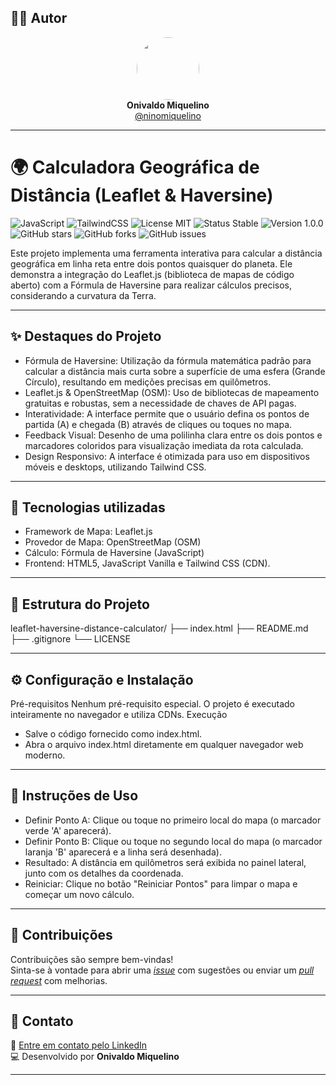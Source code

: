 ## 👨‍💻 Autor

<div align="center">
  <img src="https://avatars.githubusercontent.com/ninomiquelino" width="100" height="100" style="border-radius: 50%">
  <br>
  <strong>Onivaldo Miquelino</strong>
  <br>
  <a href="https://github.com/ninomiquelino">@ninomiquelino</a>
</div>

---

# 🌍 Calculadora Geográfica de Distância (Leaflet & Haversine)

![JavaScript](https://img.shields.io/badge/Frontend-JavaScript-F7DF1E?logo=javascript&logoColor=black)
![TailwindCSS](https://img.shields.io/badge/TailwindCSS-38B2AC?logo=tailwindcss&logoColor=white)
![License MIT](https://img.shields.io/badge/License-MIT-green)
![Status Stable](https://img.shields.io/badge/Status-Stable-success)
![Version 1.0.0](https://img.shields.io/badge/Version-1.0.0-blue)
![GitHub stars](https://img.shields.io/github/stars/NinoMiquelino/leaflet-haversine-distance-calculator?style=social)
![GitHub forks](https://img.shields.io/github/forks/NinoMiquelino/leaflet-haversine-distance-calculator?style=social)
![GitHub issues](https://img.shields.io/github/issues/NinoMiquelino/leaflet-haversine-distance-calculator)

Este projeto implementa uma ferramenta interativa para calcular a distância geográfica em linha reta entre dois pontos quaisquer do planeta. Ele demonstra a integração do Leaflet.js (biblioteca de mapas de código aberto) com a Fórmula de Haversine para realizar cálculos precisos, considerando a curvatura da Terra.

---

## ✨ Destaques do Projeto

 * Fórmula de Haversine: Utilização da fórmula matemática padrão para calcular a distância mais curta sobre a superfície de uma esfera (Grande Círculo), resultando em medições precisas em quilômetros.
 * Leaflet.js & OpenStreetMap (OSM): Uso de bibliotecas de mapeamento gratuitas e robustas, sem a necessidade de chaves de API pagas.
 * Interatividade: A interface permite que o usuário defina os pontos de partida (A) e chegada (B) através de cliques ou toques no mapa.
 * Feedback Visual: Desenho de uma polilinha clara entre os dois pontos e marcadores coloridos para visualização imediata da rota calculada.
 * Design Responsivo: A interface é otimizada para uso em dispositivos móveis e desktops, utilizando Tailwind CSS.

---

## 🧠 Tecnologias utilizadas

 * Framework de Mapa: Leaflet.js
 * Provedor de Mapa: OpenStreetMap (OSM)
 * Cálculo: Fórmula de Haversine (JavaScript)
 * Frontend: HTML5, JavaScript Vanilla e Tailwind CSS (CDN).

---

## 🧩 Estrutura do Projeto

leaflet-haversine-distance-calculator/
├── index.html
├── README.md
├── .gitignore
└── LICENSE

---

## ⚙️ Configuração e Instalação

Pré-requisitos
Nenhum pré-requisito especial. O projeto é executado inteiramente no navegador e utiliza CDNs.
Execução
 * Salve o código fornecido como index.html.
 * Abra o arquivo index.html diretamente em qualquer navegador web moderno.

---

## 📝 Instruções de Uso

 * Definir Ponto A: Clique ou toque no primeiro local do mapa (o marcador verde 'A' aparecerá).
 * Definir Ponto B: Clique ou toque no segundo local do mapa (o marcador laranja 'B' aparecerá e a linha será desenhada).
 * Resultado: A distância em quilômetros será exibida no painel lateral, junto com os detalhes da coordenada.
 * Reiniciar: Clique no botão "Reiniciar Pontos" para limpar o mapa e começar um novo cálculo.

---

## 🤝 Contribuições

Contribuições são sempre bem-vindas!  
Sinta-se à vontade para abrir uma [*issue*](https://github.com/NinoMiquelino/leaflet-haversine-distance-calculator/issues) com sugestões ou enviar um [*pull request*](https://github.com/NinoMiquelino/leaflet-haversine-distance-calculator/pulls) com melhorias.

---

## 💬 Contato

📧 [Entre em contato pelo LinkedIn](https://www.linkedin.com/in/onivaldomiquelino/)  
💻 Desenvolvido por **Onivaldo Miquelino**

---

